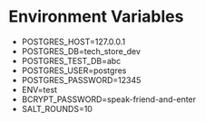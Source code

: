 # Environment Variables

- POSTGRES_HOST=127.0.0.1
- POSTGRES_DB=tech_store_dev
- POSTGRES_TEST_DB=abc
- POSTGRES_USER=postgres
- POSTGRES_PASSWORD=12345
- ENV=test
- BCRYPT_PASSWORD=speak-friend-and-enter
- SALT_ROUNDS=10
